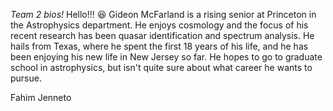 *Team 2 bios!* Hello!!! :satisfied:
Gideon McFarland is a rising senior at Princeton in the Astrophysics department. He enjoys cosmology and the focus of his recent research has been quasar identification and spectrum analysis. He hails from Texas, where he spent the first 18 years of his life, and he has been enjoying his new life in New Jersey so far. He hopes to go to graduate school in astrophysics, but isn't quite sure about what career he wants to pursue.

Fahim Jenneto 
